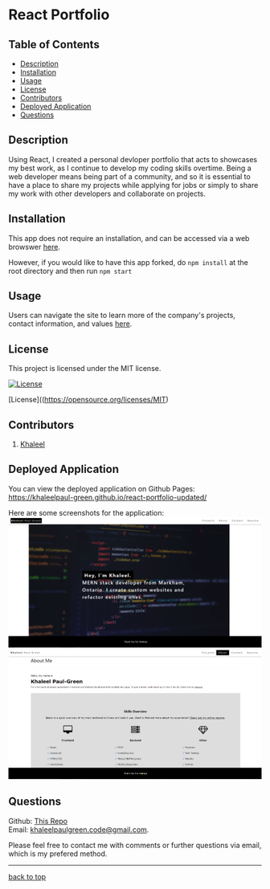 # React Portfolio
  ## Table of Contents
  * [Description](#description)
  * [Installation](#installation)
  * [Usage](#usage)
  * [License](#license)
  * [Contributors](#contributors)
  * [Deployed Application](#deployed-application)
  * [Questions](#questions)

  ## Description
Using React, I created a personal devloper portfolio that acts to showcases my best work, as I continue to develop my coding skills overtime. Being a web developer means being part of a community, and so it is essential to have a place to share my projects while applying for jobs or simply to share my work with other developers and collaborate on projects.

  ## Installation 
  This app does not require an installation, and can be accessed via a web browswer [here](https://khaleelpaul-green.github.io/react-portfolio-updated/).

  However, if you would like to have this app forked, do `npm install` at the root directory and then run `npm start`

  ## Usage 
  Users can navigate the site to learn more of the company's projects, contact information, and values [here](https://khaleelpaul-green.github.io/react-portfolio-updated/).

## License
  This project is licensed under the MIT license.
  
  [![License](https://img.shields.io/badge/License-MIT-blue.svg)](https://opensource.org/licenses/MIT)
  
  [License]((https://opensource.org/licenses/MIT)

  ## Contributors

  1. [Khaleel](https://github.com/khaleelpaul-green)

  ## Deployed Application

You can view the deployed application on Github Pages:
<https://khaleelpaul-green.github.io/react-portfolio-updated/>

Here are some screenshots for the application:
![Portfolio Site - image 1](./assets/screenshot1.PNG)
![Portfolio Site - image 2](./assets/screenshot2.PNG)


  ## Questions

  Github: [This Repo](https://github.com/khaleelpaul-green/react-portfolio-updated)\
  Email: [khaleelpaulgreen.code@gmail.com](mailto:khaleelpaulgreen.code@gmail.com).

Please feel free to contact me with comments or further questions via email, which is my prefered method.

- - -

[back to top](#table-of-contents)
